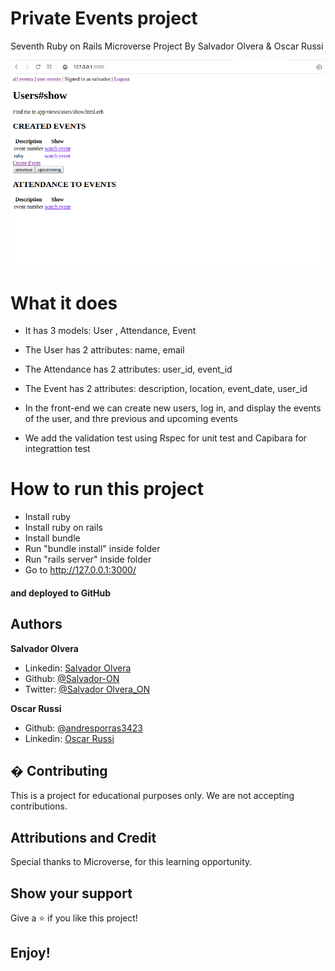 # Private Events project

Seventh Ruby on Rails Microverse Project By Salvador Olvera &amp; Oscar Russi

![screenshot](./screenshot.png)


# What it does

- It has 3 models: User , Attendance, Event
- The User has 2 attributes: name, email
- The Attendance has 2 attributes: user_id, event_id
- The Event has 2 attributes: description, location, event_date, user_id

- In the front-end we can create new users, log in, and display the events of the user, and thre previous and upcoming events 

- We add the validation test using Rspec for unit test and Capibara for integrattion test


# How to run this project

- Install ruby
- Install ruby on rails
- Install bundle
- Run "bundle install" inside folder
- Run "rails server" inside folder
- Go to http://127.0.0.1:3000/


#### and deployed to GitHub

## Authors

**Salvador Olvera**
- Linkedin: [Salvador Olvera](https://www.linkedin.com/in/salvador-olvera-n)
- Github: [@Salvador-ON](https://github.com/Salvador-ON)
- Twitter: [@Salvador Olvera_ON](https://twitter.com/Salvador_ON) 

**Oscar Russi**
- Github: [@andresporras3423](https://github.com/andresporras3423/)
- Linkedin: [Oscar Russi](https://www.linkedin.com/in/oscar-andr%C3%A9s-russi-porras-053236167/)

## � Contributing

This is a project for educational purposes only. We are not accepting contributions.

## Attributions and Credit

Special thanks to Microverse, for this learning opportunity. 

## Show your support

Give a ⭐️ if you like this project!

## Enjoy!